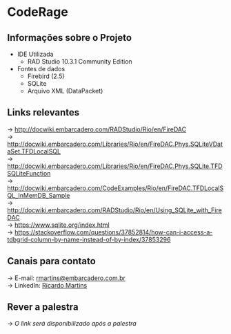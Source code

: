 # CodeRage
## Informações sobre o Projeto
* IDE Utilizada
  * RAD Studio 10.3.1 Community Edition
* Fontes de dados
  * Firebird (2.5)
  * SQLite
  * Arquivo XML (DataPacket)

## Links relevantes
&rarr; http://docwiki.embarcadero.com/RADStudio/Rio/en/FireDAC  
&rarr; http://docwiki.embarcadero.com/Libraries/Rio/en/FireDAC.Phys.SQLiteVDataSet.TFDLocalSQL  
&rarr; http://docwiki.embarcadero.com/Libraries/Rio/en/FireDAC.Phys.SQLite.TFDSQLiteFunction  
&rarr; http://docwiki.embarcadero.com/CodeExamples/Rio/en/FireDAC.TFDLocalSQL_InMemDB_Sample  
&rarr; http://docwiki.embarcadero.com/RADStudio/Rio/en/Using_SQLite_with_FireDAC  
&rarr; https://www.sqlite.org/index.html  
&rarr; https://stackoverflow.com/questions/37852814/how-can-i-access-a-tdbgrid-column-by-name-instead-of-by-index/37853296

## Canais para contato
&rarr; E-mail: rmartins@embarcadero.com.br  
&rarr; LinkedIn: [Ricardo Martins](https://www.linkedin.com/in/ricardo-martins-94b70362/)

## Rever a palestra
&rarr; _O link será disponibilizado após a palestra_
